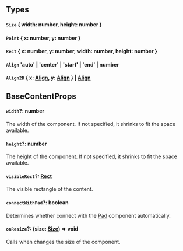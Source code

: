 ## Types

#### `Size` { width: number, height: number }

#### `Point` { x: number, y: number }

#### `Rect` { x: number, y: number, width: number, height: number }

#### `Align` 'auto' | 'center' | 'start' | 'end' | number

#### `Align2D` { x: [Align](#align-auto--center--start--end--number), y: [Align](#align-auto--center--start--end--number) } | [Align](#align-auto--center--start--end--number)

## BaseContentProps

#### `width`?: number

The width of the component. If not specified, it shrinks to fit the space available.

#### `height`?: number

The height of the component. If not specified, it shrinks to fit the space available.

#### `visibleRect`?: [Rect](#rect--x-number-y-number-width-number-height-number-)

The visible rectangle of the content.

#### `connectWithPad`?: boolean

Determines whether connect with the [Pad](pad.md) component automatically.

#### `onResize`?: (size: [Size](#size--width-number-height-number-)) => void

Calls when changes the size of the component.
